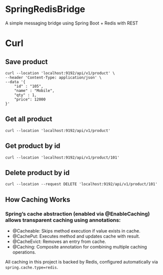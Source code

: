 # SpringRedisBridge
A simple messaging bridge using Spring Boot + Redis with REST 


# Curl
## Save product
```declarative
curl --location 'localhost:9192/api/v1/product' \
--header 'Content-Type: application/json' \
--data '{
    "id" : "105",
    "name" : "Mobile", 
    "qty" : 1,
    "price": 12000
}'
```

## Get all product
```declarative
curl --location 'localhost:9192/api/v1/product'
```

## Get product by id
```declarative
curl --location 'localhost:9192/api/v1/product/101'
```

## Delete product by id
```declarative
curl --location --request DELETE 'localhost:9192/api/v1/product/101'
```

## How Caching Works
### Spring’s cache abstraction (enabled via @EnableCaching) allows transparent caching using annotations:

- @Cacheable: Skips method execution if value exists in cache.
- @CachePut: Executes method and updates cache with result.
- @CacheEvict: Removes an entry from cache.
- @Caching: Composite annotation for combining multiple caching operations.

All caching in this project is backed by Redis, configured automatically via `spring.cache.type=redis`.